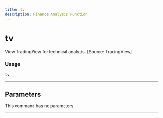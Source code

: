```yaml
---
title: tv
description: Finance Analysis Function
---
```


# tv

View TradingView for technical analysis. [Source: TradingView]

### Usage

```python
tv
```

---

## Parameters

This command has no parameters


---
